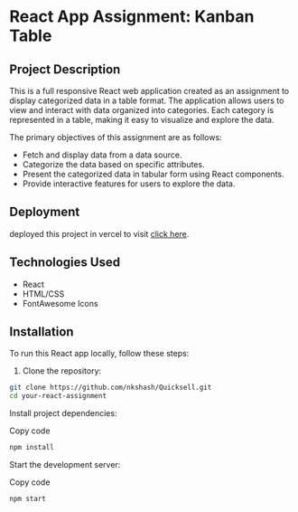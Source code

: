 # React App Assignment: Kanban Table

## Project Description

This is a full responsive React web application created as an assignment to display categorized data in a table format. The application allows users to view and interact with data organized into categories. Each category is represented in a table, making it easy to visualize and explore the data.

The primary objectives of this assignment are as follows:

- Fetch and display data from a data source.
- Categorize the data based on specific attributes.
- Present the categorized data in tabular form using React components.
- Provide interactive features for users to explore the data.

## Deployment
deployed this project in vercel 
to visit [click here](https://quicksell-chi.vercel.app/).


## Technologies Used

- React
- HTML/CSS
- FontAwesome Icons

## Installation

To run this React app locally, follow these steps:

1. Clone the repository:

```bash
git clone https://github.com/nkshash/Quicksell.git
cd your-react-assignment
```
Install project dependencies:

Copy code
```bash
npm install
````

Start the development server:

Copy code
```bash
npm start
```

